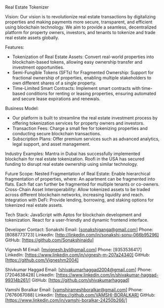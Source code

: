 Real Estate Tokenizer

Vision:
Our vision is to revolutionize real estate transactions by digitalizing properties and making payments more secure, transparent, and efficient using blockchain technology. We aim to provide a seamless, decentralized platform for property owners, investors, and tenants to tokenize and trade real estate assets globally.

Features:
- Tokenization of Real Estate Assets: Convert real-world properties into blockchain-based tokens, allowing easy ownership transfer and investment opportunities.
- Semi-Fungible Tokens (SFTs) for Fragmented Ownership: Support for fractional ownership of properties, enabling multiple stakeholders to own different shares of a single property.
- Time-Limited Smart Contracts: Implement smart contracts with time-based conditions for renting or leasing properties, ensuring automated and secure lease expirations and renewals.

Business Model:
- Our platform is built to streamline the real estate investment process by offering tokenization services for property owners and investors.
- Transaction Fees: Charge a small fee for tokenizing properties and conducting secure blockchain transactions.
- Subscription Plans: Offer premium services such as advanced analytics, legal support, and asset management.

Industry Examples: 
Mantra in Dubai has successfully implemented blockchain for real estate tokenization. Roofi in the USA has secured funding to disrupt real estate ownership using similar technology.

Future Scope:
Nested Fragmentation of Real Estate: Enable hierarchical fragmentation of properties, where: An apartment can be fragmented into flats. Each flat can further be fragmented for multiple tenants or co-owners. Cross-Chain Asset Interoperability: Allow tokenized assets to be traded across different blockchain networks, increasing liquidity and reach. Integration with DeFi: Provide lending, borrowing, and staking options for tokenized real estate assets.

Tech Stack:
JavaScript with Aptos for blockchain development and tokenization. React for a user-friendly and dynamic frontend interface.

Developer Contact:
Sonakshi  Email: [sonakshiganga@gmail.com] Phone: [8088773723] LinkedIn: [http://linkedin.com/in/sonakshi-sonu-066b95296] GitHub: [https://github.com/Sonakshinaidu]

Vignesh M Email: [mvignesh.byl@gmail.com] Phone: [9353536417] LinkedIn: [https://www.linkedin.com/in/vignesh-m-207a24340] GitHub: [https://github.com/Vigneshm2004]

Shivkumar Haggad Email: [shivakumarhaggad2004@gmail.com] Phone: [7204638428] LinkedIn: [https://www.linkedin.com/in/shivakumar-haggad-99314b261/] GitHub: [https://github.com/shivakumarhaggad]

Vamshi Boralkar Email: [vamshirameshboralkar@gmail.com] Phone: [7676067088] Linkedin: [https://github.com/VAMSHI-BORALKAR] GitHub: [https://www.linkedin.com/in/vamshi-boralkar-24250b266/]
